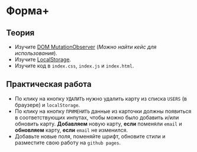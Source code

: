 # Форма+

## Теория
- Изучите [DOM MutationObserver](https://habr.com/ru/post/202366/) (*Можно найти кейс для использования*). 
- Изучите [LocalStorage](https://learn.javascript.ru/localstorage).
- Изучите код в `index.css`, `index.js` и `index.html`.

## Практическая работа
- По клику на кнопку `УДАЛИТЬ` нужно удалить карту из списка `USERS` (в браузере) и `localStorage`.
- По клику на кнопку `ПРИМЕНИТЬ` данные из карточки должны появиться в соответствующих инпутах, чтобы можно было добавить и/или обновить карту. **Добавляем** новую карту, **если** поменяли `email` и **обновляем** карту, **если** `email` не изменился.
- Добавьте новые поля, поменяйте шрифт, обновите стили и разместите свою работу на `github pages`.
